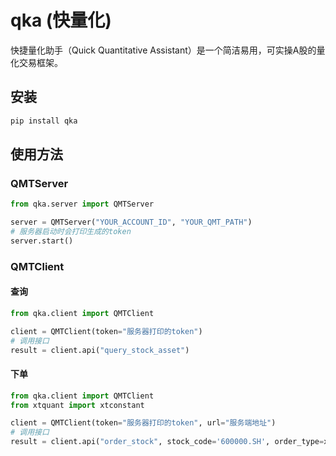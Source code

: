 # qka (快量化)

快捷量化助手（Quick Quantitative Assistant）是一个简洁易用，可实操A股的量化交易框架。

## 安装

```bash
pip install qka
```

## 使用方法

### QMTServer

```python
from qka.server import QMTServer

server = QMTServer("YOUR_ACCOUNT_ID", "YOUR_QMT_PATH")
# 服务器启动时会打印生成的token
server.start()
```

### QMTClient

#### 查询

```python
from qka.client import QMTClient

client = QMTClient(token="服务器打印的token")
# 调用接口
result = client.api("query_stock_asset")
```

#### 下单

```python
from qka.client import QMTClient
from xtquant import xtconstant

client = QMTClient(token="服务器打印的token", url="服务端地址")
# 调用接口
result = client.api("order_stock", stock_code='600000.SH', order_type=xtconstant.STOCK_BUY, order_volume =1000, price_type=xtconstant.FIX_PRICE, price=10.5)
```
<!-- ```python
datas = qka.data(
  stock_list=[], 
  period='tick', 
  indicators=[
    'MA',
    'BOLL'
  ]
)


def strategy(bar, bars, borker):
  pass

res = qka.backtest(datas, start_time='', end_time='', strategy=strategy)

borker = qka.broker(type='qmt', config={})

qka.trade(datas, start_time='', strategy=strategy, borker=borker)

``` -->
